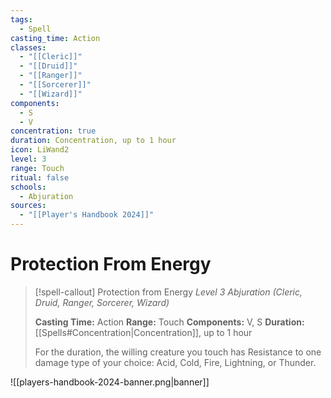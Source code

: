 ```yaml
---
tags:
  - Spell
casting_time: Action
classes:
  - "[[Cleric]]"
  - "[[Druid]]"
  - "[[Ranger]]"
  - "[[Sorcerer]]"
  - "[[Wizard]]"
components:
  - S
  - V
concentration: true
duration: Concentration, up to 1 hour
icon: LiWand2
level: 3
range: Touch
ritual: false
schools:
  - Abjuration
sources:
  - "[[Player's Handbook 2024]]"
---
```


# Protection From Energy

>[!spell-callout] Protection from Energy
>_Level 3 Abjuration (Cleric, Druid, Ranger, Sorcerer, Wizard)_
>
>**Casting Time:** Action
>**Range:** Touch
>**Components:** V, S
>**Duration:** [[Spells#Concentration\|Concentration]], up to 1 hour
>
>For the duration, the willing creature you touch has Resistance to one damage type of your choice: Acid, Cold, Fire, Lightning, or Thunder.


![[players-handbook-2024-banner.png|banner]]
